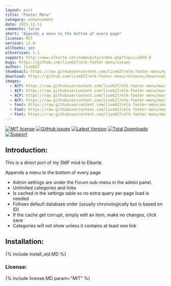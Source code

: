 ```yaml
---
layout: post
title: "Footer Menu"
category: enhancement
date: 2021-12-11
comments: false
short: "Appends a menu to the bottom of every page"
license: MIT
version: v1.0
allhooks: yes
elkversion: 1.1
support: http://www.elkarte.net/community/index.php?topic=3938.0
bugs: https://github.com/live627/elk-footer-menu/issues
author: live627
thumbnail: https://raw.githubusercontent.com/live627/elk-footer-menu/master/FireShot%20Screen%20Capture%20%23015%20-%20'Footer%20Menu%20-%20Add'%20-%20localhost_Elkarte10_index_php_action%3Dadmin%3Barea%3Dfootermenu%3Bsa%3Deditcategory%3Bc10a4ac%3D5914932a804e96.png
download: https://github.com/live627/elk-footer-menu/releases/download/v1.0/footermenu.zip
images:
  - ACP: https://raw.githubusercontent.com/live627/elk-footer-menu/master/FireShot%20Screen%20Capture%20%23007%20-%20''%20-%20localhost_Elkarte10_index_php_action%3Dadmin%3Barea%3Dfootermenu%3Bsa%3Dindex%3Bc10a4ac%3D5914932a804e964621cac644660be788.png
  - ACP: https://raw.githubusercontent.com/live627/elk-footer-menu/master/FireShot%20Screen%20Capture%20%23008%20-%20'Footer%20Menu%20-%20Add'%20-%20localhost_Elkarte10_index_php_action%3Dadmin%3Barea%3Dfootermenu%3Bsa%3Dedit%3Bc10a4ac%3D5914932a804e964621cac6.png
  - ACP: https://raw.githubusercontent.com/live627/elk-footer-menu/master/FireShot%20Screen%20Capture%20%23010%20-%20''%20-%20localhost_Elkarte10_index_php_action%3Dadmin%3Barea%3Dfootermenu%3Bsa%3Dcategories%3Bc10a4ac%3D5914932a804e964621cac644660be788.png
  - ACP: https://raw.githubusercontent.com/live627/elk-footer-menu/master/FireShot%20Screen%20Capture%20%23011%20-%20'Footer%20Menu%20-%20Add'%20-%20localhost_Elkarte10_index_php_action%3Dadmin%3Barea%3Dfootermenu%3Bsa%3Deditcategory%3Bc10a4ac%3D5914932a804e96.png
  - Foot: https://raw.githubusercontent.com/live627/elk-footer-menu/master/FireShot%20Screen%20Capture%20%23012%20-%20'Footer%20Menu%20-%20Add'%20-%20localhost_Elkarte10_index_php_action%3Dadmin%3Barea%3Dfootermenu%3Bsa%3Deditcategory%3Bc10a4ac%3D5914932a804e96.png
  - Foot: https://raw.githubusercontent.com/live627/elk-footer-menu/master/FireShot%20Screen%20Capture%20%23014%20-%20'Footer%20Menu%20-%20Add'%20-%20localhost_Elkarte10_index_php_action%3Dadmin%3Barea%3Dfootermenu%3Bsa%3Deditcategory%3Bc10a4ac%3D5914932a804e96.png
  - Foot: https://raw.githubusercontent.com/live627/elk-footer-menu/master/FireShot%20Screen%20Capture%20%23015%20-%20'Footer%20Menu%20-%20Add'%20-%20localhost_Elkarte10_index_php_action%3Dadmin%3Barea%3Dfootermenu%3Bsa%3Deditcategory%3Bc10a4ac%3D5914932a804e96.png
---
```


[![MIT license](http://img.shields.io/badge/license-MIT-009999.svg)](http://opensource.org/licenses/MIT)
[![GitHub issues](https://img.shields.io/github/issues/live627/elk-footer-menu.svg)](https://github.com/live627/elk-footer-menu/issues)
[![Latest Version](https://img.shields.io/github/release/live627/elk-footer-menu.svg)](https://github.com/live627/elk-footer-menu/releases)
[![Total Downloads](https://img.shields.io/github/downloads/live627/elk-footer-menu/total.svg)](https://github.com/live627/elk-footer-menu/releases)
[![Support](https://supporter.60devs.com/api/b/axlsj1o8o0amepfrr5eqlcjza)](https://supporter.60devs.com/give/axlsj1o8o0amepfrr5eqlcjza)
## Introduction:
This is a direct port of my SMF mod to Elkarte.

Appends a menu to the bottom of every page

- Admin settings are under the Forum sub-menu in the admin panel.
- Unlimited categories and links
- Is cached in the settings table so no extra query per page load is needed
- Follows default database order (usually chronologically but is based on ID)
- If the cache get corrupt, simply edit an item, make no changes, click save
- Categories will not show unless it contains at least one link

## Installation:
{% include install_std.MD %}

### License:
{% include license.MD param="MIT" %}

